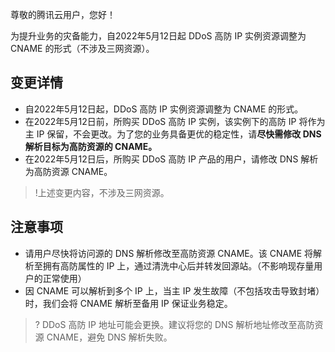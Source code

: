 尊敬的腾讯云用户，您好！

为提升业务的灾备能力，自2022年5月12日起 DDoS 高防 IP 实例资源调整为 CNAME 的形式（不涉及三网资源）。

## 变更详情
- 自2022年5月12日起，DDoS 高防 IP 实例资源调整为 CNAME 的形式。
- 在2022年5月12日前，所购买 DDoS 高防 IP 实例，该实例下的高防 IP 将作为主 IP 保留，不会更改。为了您的业务具备更优的稳定性，请**尽快需修改 DNS 解析目标为高防资源的 CNAME。**
- 在2022年5月12日后，所购买 DDoS 高防 IP 产品的用户，请修改 DNS 解析为高防资源 CNAME。

>!上述变更内容，不涉及三网资源。

## 注意事项
- 请用户尽快将访问源的 DNS 解析修改至高防资源 CNAME。该 CNAME 将解析至拥有高防属性的 IP 上，通过清洗中心后并转发回源站。（不影响现存量用户的正常使用）
- 因 CNAME 可以解析到多个 IP 上，当主 IP 发生故障（不包括攻击导致封堵）时，我们会将 CNAME 解析至备用 IP 保证业务稳定。
>? DDoS 高防 IP 地址可能会更换。建议将您的 DNS 解析地址修改至高防资源 CNAME，避免 DNS 解析失败。
